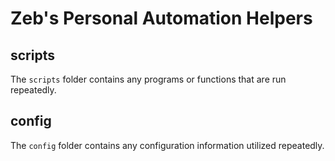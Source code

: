 # Zeb's Personal Automation Helpers

## scripts

The `scripts` folder contains any programs or functions that are run repeatedly.

## config

The `config` folder contains any configuration information utilized repeatedly.